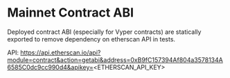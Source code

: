 # Mainnet Contract ABI

Deployed contract ABI (especially for Vyper contracts) are statically exported to remove dependency on etherscan API in tests.

API: https://api.etherscan.io/api?module=contract&action=getabi&address=0xB9fC157394Af804a3578134A6585C0dc9cc990d4&apikey=<ETHERSCAN_API_KEY>
